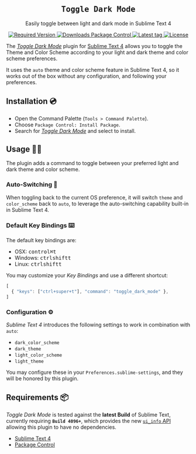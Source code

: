 <h2 align='center'><samp>Toggle Dark Mode</samp></h2>

<p align='center'>Easily toggle between light and dark mode in Sublime Text 4</p>

<p align='center'>
  <a href='https://www.sublimetext.com'>
    <img src='https://img.shields.io/badge/ST-Build%204096+-orange.svg?style=flat-square&logo=sublime-text' alt="Required Version">
  </a>
  <a href='https://packagecontrol.io/packages/toggle-dark-mode'>
    <img src='https://img.shields.io/packagecontrol/dt/toggle-dark-mode.svg?style=flat-square' alt="Downloads Package Control">
  </a>
  <a href='https://github.com/ElMassimo/sublime-toggle-dark-mode/tags'>
    <img src='https://img.shields.io/github/tag/ElMassimo/sublime-toggle-dark-mode.svg?style=flat-square&logo=github' alt="Latest tag">
  </a>
  <a href='https://github.com/ElMassimo/vite_ruby/blob/main/LICENSE.txt'>
    <img src='https://img.shields.io/badge/license-MIT-blue.svg' alt="License">
  </a>
</p>

[Sublime Text 4]: https://www.sublimetext.com/
[Package Control]: https://packagecontrol.io/installation
[package]: https://packagecontrol.io/packages/toggle-dark-mode

The [_Toggle Dark Mode_][package] plugin for [Sublime Text 4] allows you to toggle the Theme and Color Scheme
according to your light and dark theme and color scheme preferences.

It uses the `auto` theme and color scheme feature in Sublime Text 4, so it works
out of the box without any configuration, and following your preferences.

## Installation 💿

* Open the Command Palette (`Tools > Command Palette`).
* Choose `Package Control: Install Package`.
* Search for [_Toggle Dark Mode_][package] and select to install.

## Usage 🌚🌞

The plugin adds a command to toggle between your preferred light and dark theme
and color scheme.

### Auto-Switching 🤖

When toggling back to the current OS preference, it will switch `theme` and `color_scheme`
back to `auto`, to leverage the auto-switching capability built-in in Sublime Text 4.

### Default Key Bindings ⌨️

The default key bindings are:

- OSX: <kbd>control</kbd><kbd>⌘</kbd><kbd>t</kbd>
- Windows: <kbd>ctrl</kbd><kbd>shift</kbd><kbd>t</kbd>
- Linux: <kbd>ctrl</kbd><kbd>shift</kbd><kbd>t</kbd>

You may customize your _Key Bindings_ and use a different shortcut:

```js
[
  { "keys": ["ctrl+super+t"], "command": "toggle_dark_mode" },
]
```

### Configuration ⚙️

_Sublime Text 4_ introduces the following settings to work in combination with `auto`:

- `dark_color_scheme`
- `dark_theme`
- `light_color_scheme`
- `light_theme`

You may configure these in your `Preferences.sublime-settings`, and they will be
honored by this plugin.

## Requirements 📦

_Toggle Dark Mode_ is tested against the **latest Build** of Sublime Text, currently requiring **`Build 4096+`**, which provides the new [`ui_info` API](https://www.sublimetext.com/docs/api_reference.html#sublime:ver-dev) allowing this plugin to have no dependencies.

* [Sublime Text 4]
* [Package Control]
